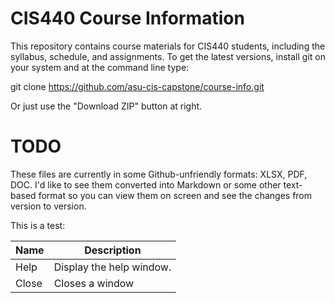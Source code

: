 CIS440 Course Information
===========

This repository contains course materials for CIS440 students, including the syllabus, schedule, and assignments.  To get the latest versions, install git on your system and at the command line type:

git clone https://github.com/asu-cis-capstone/course-info.git

Or just use the "Download ZIP" button at right.

TODO
====
These files are currently in some Github-unfriendly formats: XLSX, PDF, DOC.  I'd like to see them converted into Markdown or some other text-based format so you can view them on screen and see the changes from version to version.



This is a test:

| Name | Description          |
| ------------- | ----------- |
| Help      | Display the help window.|
| Close     | Closes a window     |


